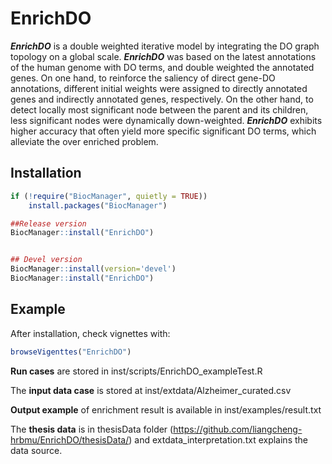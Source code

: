 # EnrichDO

***EnrichDO*** is a double weighted iterative model by integrating the DO graph topology on a global scale. ***EnrichDO*** was based on the latest annotations of the human genome with DO terms, and double weighted the annotated genes. On one hand, to reinforce the saliency of direct gene-DO annotations, different initial weights were assigned to directly annotated genes and indirectly annotated genes, respectively. On the other hand, to detect locally most significant node between the parent and its children, less significant nodes were dynamically down-weighted. ***EnrichDO*** exhibits higher accuracy that often yield more specific significant DO terms, which alleviate the over enriched problem.

## Installation

``` r
if (!require("BiocManager", quietly = TRUE))
    install.packages("BiocManager")

##Release version
BiocManager::install("EnrichDO")


## Devel version
BiocManager::install(version='devel')
BiocManager::install("EnrichDO")
```

## Example

After installation, check vignettes with:

``` r
browseVigenttes("EnrichDO")
```

**Run cases** are stored in inst/scripts/EnrichDO_exampleTest.R

The **input data case** is stored at inst/extdata/Alzheimer_curated.csv

**Output example** of enrichment result is available in inst/examples/result.txt

The **thesis data** is in thesisData folder (https://github.com/liangcheng-hrbmu/EnrichDO/thesisData/) 
and extdata_interpretation.txt explains the data source.


